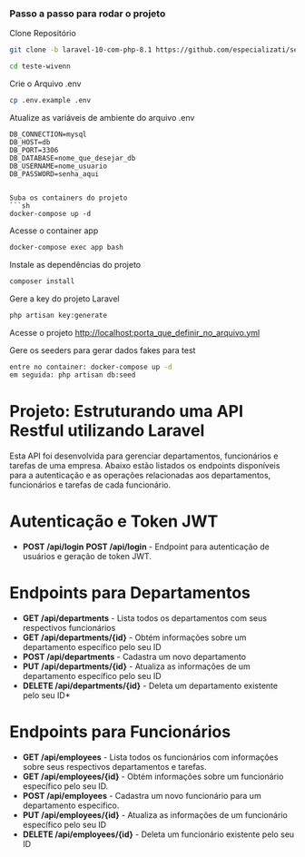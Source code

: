 ### Passo a passo para rodar o projeto
Clone Repositório
```sh
git clone -b laravel-10-com-php-8.1 https://github.com/especializati/setup-docker-laravel.git teste-wivenn
```
```sh
cd teste-wivenn
```


Crie o Arquivo .env
```sh
cp .env.example .env
```


Atualize as variáveis de ambiente do arquivo .env
```dosini
DB_CONNECTION=mysql
DB_HOST=db
DB_PORT=3306
DB_DATABASE=nome_que_desejar_db
DB_USERNAME=nome_usuario
DB_PASSWORD=senha_aqui


Suba os containers do projeto
```sh
docker-compose up -d
```

Acesse o container app
```sh
docker-compose exec app bash
```

Instale as dependências do projeto
```sh
composer install
```

Gere a key do projeto Laravel
```sh
php artisan key:generate
```

Acesse o projeto
[http://localhost:porta_que_definir_no_arquivo.yml](http://localhost:porta_que_definir_no_arquivo.yml)

Gere os seeders para gerar dados fakes para test
```sh
entre no container: docker-compose up -d
em seguida: php artisan db:seed
```


# Projeto: Estruturando uma API Restful utilizando Laravel
Esta API foi desenvolvida para gerenciar departamentos, funcionários e tarefas de uma empresa. Abaixo estão listados os endpoints disponíveis para a autenticação e as operações relacionadas aos departamentos, funcionários e tarefas de cada funcionário.

# Autenticação e Token JWT

- **POST /api/login**
**POST /api/login** - Endpoint para autenticação de usuários e geração de token JWT.

# Endpoints para Departamentos

- **GET /api/departments** - Lista todos os departamentos com seus respectivos funcionários
- **GET /api/departments/{id}** - Obtém informações sobre um departamento específico pelo seu ID
- **POST /api/departments** - Cadastra um novo departamento
- **PUT /api/departments/{id}** - Atualiza as informações de um departamento específico pelo seu ID
- **DELETE /api/departments/{id}** - Deleta um departamento existente pelo seu ID*


# Endpoints para Funcionários

- **GET /api/employees** - Lista todos os funcionários com informações sobre seus respectivos departamentos e tarefas.
- **GET /api/employees/{id}** - Obtém informações sobre um funcionário específico pelo seu ID.
- **POST /api/employees** - Cadastra um novo funcionário para um departamento especifico.
- **PUT /api/employees/{id}** - Atualiza as informações de um funcionário específico pelo seu ID
- **DELETE /api/employees/{id}** - Deleta um funcionário existente pelo seu ID


